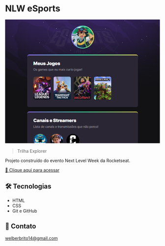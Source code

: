 # NLW eSports

![preview](./.github/preview.png)

>Trilha Explorer

Projeto construído do evento Next Level Week da Rocketseat.

[🔗 Clique aqui para acessar](https://welberbrito.github.io/nlw-esports-explorer/)

## 🛠 Tecnologias

- HTML
- CSS
- Git e GitHub

## 🧡 Contato

welberbrito14@gmail.com